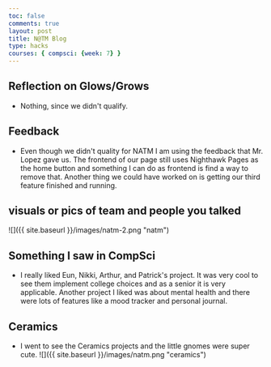 ```yaml
---
toc: false
comments: true
layout: post
title: N@TM Blog
type: hacks
courses: { compsci: {week: 7} }
---
```


## Reflection on Glows/Grows
- Nothing, since we didn't qualify. 

## Feedback
- Even though we didn't quality for NATM I am using the feedback that Mr. Lopez gave us. The frontend of our page still uses Nighthawk Pages as the home button and something I can do as frontend is find a way to remove that. Another thing we could have worked on is getting our third feature finished and running. 

## visuals or pics of team and people you talked
![]({{ site.baseurl }}/images/natm-2.png "natm")

## Something I saw in CompSci 
- I really liked Eun, Nikki, Arthur, and Patrick's project. It was very cool to see them implement college choices and as a senior it is very applicable. Another project I liked was about mental health and there were lots of features like a mood tracker and personal journal. 

## Ceramics
- I went to see the Ceramics projects and the little gnomes were super cute. 
![]({{ site.baseurl }}/images/natm.png "ceramics")